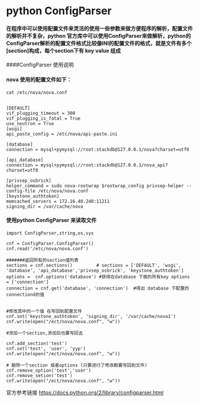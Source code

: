 # python ConfigParser

#### 在程序中可以使用配置文件来灵活的使用一些参数来做方便程序的解析，配置文件的解析并不复杂，python 官方库中可以使用ConfigParser来做解析，python的ConfigParser解析的配置文件格式比较像INI的配置文件的格式，就是文件有多个[section]构成，每个section下有 key value 组成


####ConfigParser 使用说明

#### nova 使用的配置文件如下：

```
cat /etc/nova/nova.conf


[DEFAULT]
vif_plugging_timeout = 300
vif_plugging_is_fatal = True
use_neutron = True
[wsgi]
api_paste_config = /etc/nova/api-paste.ini

[database]
connection = mysql+pymysql://root:stackdb@127.0.0.1/nova?charset=utf8

[api_database]
connection = mysql+pymysql://root:stackdb@127.0.0.1/nova_api?charset=utf8

[privsep_osbrick]
helper_command = sudo nova-rootwrap $rootwrap_config privsep-helper --config-file /etc/nova/nova.conf
[keystone_authtoken]
memcached_servers = 172.16.40.240:11211
signing_dir = /var/cache/nova
```
#### 使用python ConfigParser 来读取文件

```
import ConfigParser,string,os,sys

cnf = ConfigParser.ConfigParser()
cnf.read('/etc/nova/nova.conf')

#######返回所有的section值列表
sections = cnf.sections()         # sections = ['DEFAULT', 'wsgi', 'database', 'api_database','privsep_osbrick', 'keystone_authtoken']
options =  cnf.options('database') #获得在database 下面的所有key options = ['connection']
connection = cnf.get('database', 'connection')  #得出 database 下配置的connectiond的值


#修改其中的一个值 在写回到配置文件
cnf.set('keystone_authtoken', 'signing_dir', '/var/cache/nova1')
cnf.write(open("/ect/nova/nova.conf", "w"))

#添加一个section,添加后也要写回去

cnf.add_section('test')
cnf.set('test', 'user', 'yyp')
cnf.write(open("/ect/nova/nova.conf", "w"))

# 删除一个section 或者options (只要进行了修改都要写回到文件)
cnf.remove_option('test','user')
cnf.remove_setion('test')
cnf.write(open("/ect/nova/nova.conf", "w"))
```



官方参考链接 https://docs.python.org/2/library/configparser.html
